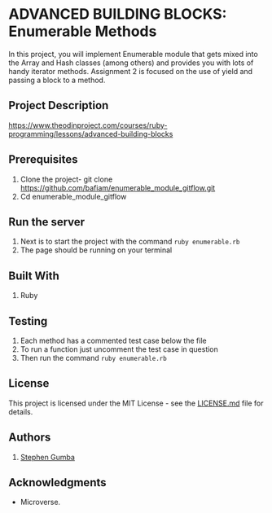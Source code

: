 # ADVANCED BUILDING BLOCKS: Enumerable Methods

In this project, you will implement Enumerable module that gets mixed into the Array and Hash classes (among others) and provides you with lots of handy iterator methods. Assignment 2 is focused on the use of yield and passing a block to a method.

## Project Description

<https://www.theodinproject.com/courses/ruby-programming/lessons/advanced-building-blocks>

## Prerequisites

1. Clone the project- git clone <https://github.com/bafiam/enumerable_module_gitflow.git>
2. Cd enumerable_module_gitflow

## Run the server

1. Next is to start the project with the command `ruby enumerable.rb`
2. The page should be running on your terminal

## Built With

1. Ruby

## Testing

1. Each method has a commented test case below the file
2. To run a function just uncomment the test case in question
3. Then run the command `ruby enumerable.rb`

## License

This project is licensed under the MIT License - see the [LICENSE.md](LICENSE.md) file for details.

## Authors

1. [Stephen Gumba](https://github.com/bafiam)

## Acknowledgments

- Microverse.
